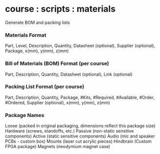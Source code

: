 # course : scripts : materials
Generate BOM and packing lists

### Materials Format
Part, Level, Description, Quantity, Datasheet (optional), Supplier (optional), Package, x(mm), y(mm), z(mm)

### Bill of Materials (BOM) Format (per course)
Part, Description, Quantity, Datasheet (optional), Link (optional)

### Packing List Format (per course)
Part, Description, Quantity, Package, #Kits, #Required, #Available, #Order, #Ordered, Supplier (optional), x(mm), y(mm), z(mm)

### Package Names
Loose (packed in original packaging, dimensions reflect this package size)
Hardware (screws, standoffs, etc.)
Passive (non-static sensitive components)
Active (static sensitive components)
Audio (mic and speaker PCBs - custom box)
Mounts (laser cut acrylic pieces)
Hindbrain (Custom FPGA package)
Magnets (neodymium magnet case)
